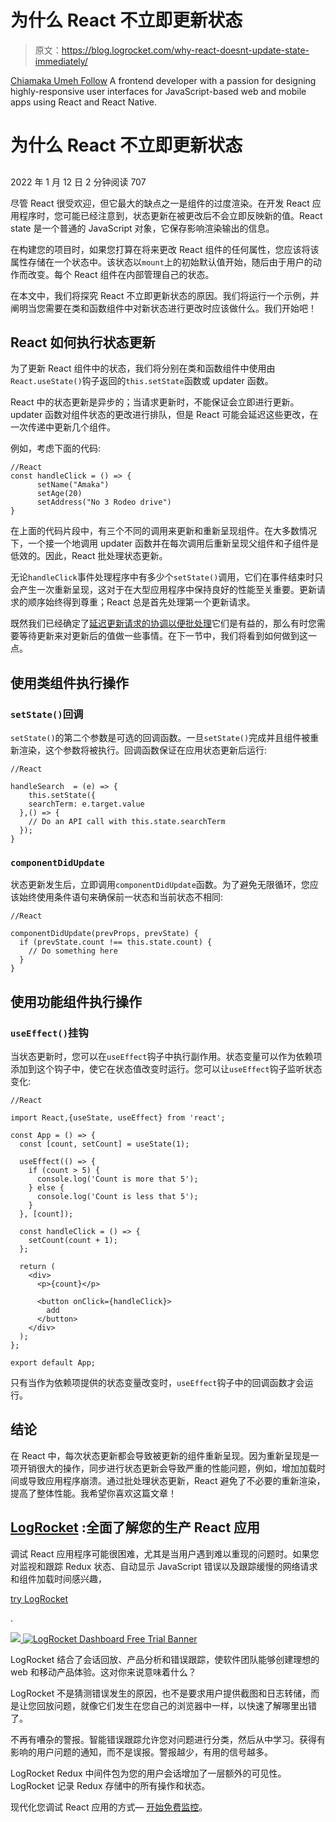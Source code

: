 # 为什么 React 不立即更新状态

> 原文：<https://blog.logrocket.com/why-react-doesnt-update-state-immediately/>

[Chiamaka Umeh Follow](https://blog.logrocket.com/author/chiamakaumeh/) A frontend developer with a passion for designing highly-responsive user interfaces for JavaScript-based web and mobile apps using React and React Native.

# 为什么 React 不立即更新状态

## 

2022 年 1 月 12 日 2 分钟阅读 707

尽管 React 很受欢迎，但它最大的缺点之一是组件的过度渲染。在开发 React 应用程序时，您可能已经注意到，状态更新在被更改后不会立即反映新的值。React state 是一个普通的 JavaScript 对象，它保存影响渲染输出的信息。

在构建您的项目时，如果您打算在将来更改 React 组件的任何属性，您应该将该属性存储在一个状态中。该状态以`mount`上的初始默认值开始，随后由于用户的动作而改变。每个 React 组件在内部管理自己的状态。

在本文中，我们将探究 React 不立即更新状态的原因。我们将运行一个示例，并阐明当您需要在类和函数组件中对新状态进行更改时应该做什么。我们开始吧！

## React 如何执行状态更新

为了更新 React 组件中的状态，我们将分别在类和函数组件中使用由`React.useState()`钩子返回的`this.setState`函数或 updater 函数。

React 中的状态更新是异步的；当请求更新时，不能保证会立即进行更新。updater 函数对组件状态的更改进行排队，但是 React 可能会延迟这些更改，在一次传递中更新几个组件。

例如，考虑下面的代码:

```
//React
const handleClick = () => {
      setName("Amaka")
      setAge(20)
      setAddress("No 3 Rodeo drive")
}

```

在上面的代码片段中，有三个不同的调用来更新和重新呈现组件。在大多数情况下，一个接一个地调用 updater 函数并在每次调用后重新呈现父组件和子组件是低效的。因此，React 批处理状态更新。

无论`handleClick`事件处理程序中有多少个`setState()`调用，它们在事件结束时只会产生一次重新呈现，这对于在大型应用程序中保持良好的性能至关重要。更新请求的顺序始终得到尊重；React 总是首先处理第一个更新请求。

既然我们已经确定了[延迟更新请求的协调以便批处理](https://blog.logrocket.com/how-when-to-force-react-component-re-render/)它们是有益的，那么有时您需要等待更新来对更新后的值做一些事情。在下一节中，我们将看到如何做到这一点。

## 使用类组件执行操作

### `setState()`回调

`setState()`的第二个参数是可选的回调函数。一旦`setState()`完成并且组件被重新渲染，这个参数将被执行。回调函数保证在应用状态更新后运行:

```
//React

handleSearch  = (e) => {
    this.setState({
    searchTerm: e.target.value
  },() => {
    // Do an API call with this.state.searchTerm
  });
}

```

### `componentDidUpdate`

状态更新发生后，立即调用`componentDidUpdate`函数。为了避免无限循环，您应该始终使用条件语句来确保前一状态和当前状态不相同:

```
//React

componentDidUpdate(prevProps, prevState) {
  if (prevState.count !== this.state.count) {
    // Do something here
  }
}

```

## 使用功能组件执行操作

### `useEffect()`挂钩

当状态更新时，您可以在`useEffect`钩子中执行副作用。状态变量可以作为依赖项添加到这个钩子中，使它在状态值改变时运行。您可以让`useEffect`钩子监听状态变化:

```
//React

import React,{useState, useEffect} from 'react';

const App = () => {
  const [count, setCount] = useState(1);

  useEffect(() => {
    if (count > 5) {
      console.log('Count is more that 5');
    } else {
      console.log('Count is less that 5');
    }
  }, [count]);

  const handleClick = () => {
    setCount(count + 1);
  };

  return (
    <div>
      <p>{count}</p>

      <button onClick={handleClick}>
        add
      </button>
    </div>
  );
};

export default App;

```

只有当作为依赖项提供的状态变量改变时，`useEffect`钩子中的回调函数才会运行。

## 结论

在 React 中，每次状态更新都会导致被更新的组件重新呈现。因为重新呈现是一项开销很大的操作，同步进行状态更新会导致严重的性能问题，例如，增加加载时间或导致应用程序崩溃。通过批处理状态更新，React 避免了不必要的重新渲染，提高了整体性能。我希望你喜欢这篇文章！

## [LogRocket](https://lp.logrocket.com/blg/react-signup-general) :全面了解您的生产 React 应用

调试 React 应用程序可能很困难，尤其是当用户遇到难以重现的问题时。如果您对监视和跟踪 Redux 状态、自动显示 JavaScript 错误以及跟踪缓慢的网络请求和组件加载时间感兴趣，

[try LogRocket](https://lp.logrocket.com/blg/react-signup-general)

.

[![](img/f300c244a1a1cf916df8b4cb02bec6c6.png) ](https://lp.logrocket.com/blg/react-signup-general) [![LogRocket Dashboard Free Trial Banner](img/d6f5a5dd739296c1dd7aab3d5e77eeb9.png)](https://lp.logrocket.com/blg/react-signup-general) 

LogRocket 结合了会话回放、产品分析和错误跟踪，使软件团队能够创建理想的 web 和移动产品体验。这对你来说意味着什么？

LogRocket 不是猜测错误发生的原因，也不是要求用户提供截图和日志转储，而是让您回放问题，就像它们发生在您自己的浏览器中一样，以快速了解哪里出错了。

不再有嘈杂的警报。智能错误跟踪允许您对问题进行分类，然后从中学习。获得有影响的用户问题的通知，而不是误报。警报越少，有用的信号越多。

LogRocket Redux 中间件包为您的用户会话增加了一层额外的可见性。LogRocket 记录 Redux 存储中的所有操作和状态。

现代化您调试 React 应用的方式— [开始免费监控](https://lp.logrocket.com/blg/react-signup-general)。